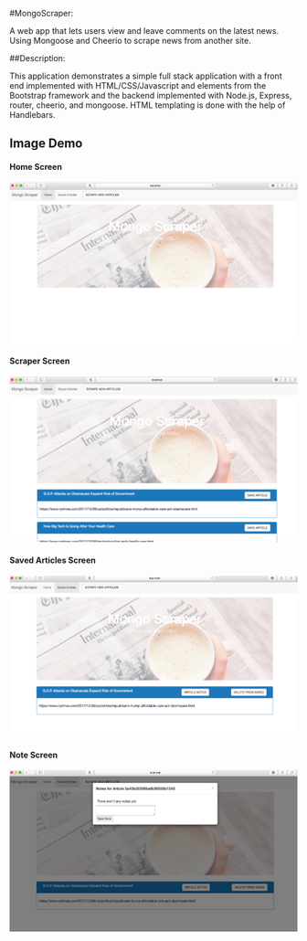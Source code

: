 #MongoScraper:

A web app that lets users view and leave comments on the latest news. Using Mongoose and Cheerio to scrape news from another site.


##Description:

This application demonstrates a simple full stack application with a front end implemented with HTML/CSS/Javascript and elements from the Bootstrap framework and the backend implemented with Node.js, Express, router, cheerio, and mongoose. HTML templating is done with the help of Handlebars.


## Image Demo
#### Home Screen
![alt text](./public/assets/images/home.png)

#### Scraper Screen
![alt text](./public/assets/images/scraperscreen.png)

#### Saved Articles Screen
![alt text](./public/assets/images/saved.png)

#### Note Screen
![alt text](./public/assets/images/note.png)